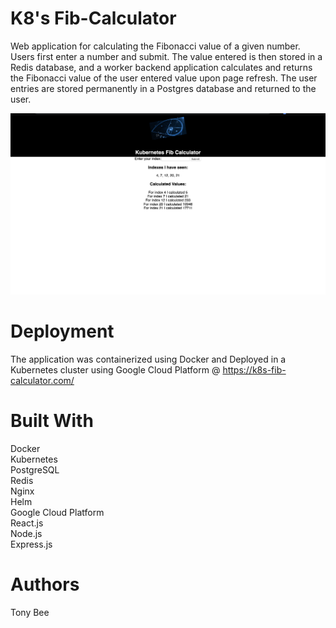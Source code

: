 # K8's Fib-Calculator

Web application for calculating the Fibonacci value of a given number. Users first enter a number and submit. The value entered is then stored in a Redis database, and a worker backend application calculates and returns the Fibonacci value of the user entered value upon page refresh. The user entries are stored permanently in a Postgres database and returned to the user.

![K8's Fib](assets/images/k8s_fib.png)

# Deployment
The application was containerized using Docker and Deployed in a Kubernetes cluster using 
Google Cloud Platform @ https://k8s-fib-calculator.com/

# Built With
Docker <br/>
Kubernetes <br/>
PostgreSQL <br/>
Redis <br/>
Nginx <br/>
Helm <br/>
Google Cloud Platform <br/>
React.js <br/>
Node.js <br/>
Express.js <br/>

# Authors
Tony Bee
